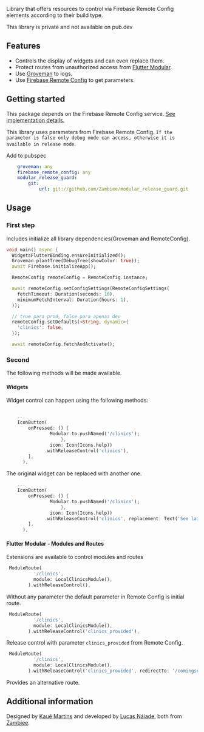 <!-- 
This README describes the package. If you publish this package to pub.dev,
this README's contents appear on the landing page for your package.

For information about how to write a good package README, see the guide for
[writing package pages](https://dart.dev/guides/libraries/writing-package-pages). 

For general information about developing packages, see the Dart guide for
[creating packages](https://dart.dev/guides/libraries/create-library-packages)
and the Flutter guide for
[developing packages and plugins](https://flutter.dev/developing-packages). 
-->

Library that offers resources to control via Firebase Remote Config elements according to their build type.

This library is private and not available on pub.dev

## Features

* Controls the display of widgets and can even replace them.
* Protect routes from unauthorized access from [Flutter Modular](https://pub.dev/packages/flutter_modular).
* Use [Groveman](https://pub.dev/packages/groveman) to logs.
* Use [Firebase Remote Config](https://firebase.flutter.dev/docs/remote-config/overview) to get parameters.

## Getting started

This package depends on the Firebase Remote Config service. [See implementation details.](https://firebase.flutter.dev/docs/remote-config/overview)

This library uses parameters from Firebase Remote Config. `If the parameter is false only debug mode can access, otherwise it is available in release mode`.

Add to pubspec

```yaml
    groveman: any
    firebase_remote_config: any
    modular_release_guard:
        git:
            url: git://github.com/Zambiee/modular_release_guard.git 
```

## Usage

### First step 

Includes initialize all library dependencies(Groveman and RemoteConfig).

```dart
void main() async {
  WidgetsFlutterBinding.ensureInitialized();
  Groveman.plantTree(DebugTree(showColor: true));
  await Firebase.initializeApp();

  RemoteConfig remoteConfig = RemoteConfig.instance;

  await remoteConfig.setConfigSettings(RemoteConfigSettings(
    fetchTimeout: Duration(seconds: 10),
    minimumFetchInterval: Duration(hours: 1),
  ));

  // true para prod, false para apenas dev
  remoteConfig.setDefaults(<String, dynamic>{
    'clinics': false,
  });

  await remoteConfig.fetchAndActivate();
```

### Second

The following methods will be made available.

#### Widgets

Widget control can happen using the following methods:

```dart

    ...
    IconButton(
        onPressed: () {
                Modular.to.pushNamed('/clinics');
                    },
                icon: Icon(Icons.help))
              .withReleaseControl('clinics'),
        ],
      ),

```

The original widget can be replaced with another one.

```dart
    ...
    IconButton(
        onPressed: () {
                Modular.to.pushNamed('/clinics');
                    },
                icon: Icon(Icons.help))
              .withReleaseControl('clinics', replacement: Text('See later')),
        ],
      ),

```

#### Flutter Modular - Modules and Routes

Extensions are available to control modules and routes

```dart
 ModuleRoute(
          '/clinics',
          module: LocalClinicsModule(),
        ).withReleaseControl(),
```

Without any parameter the default parameter in Remote Config is initial route.


```dart
 ModuleRoute(
          '/clinics',
          module: LocalClinicsModule(),
        ).withReleaseControl('clinics_provided'),
```

Release control with parameter `clinics_provided` from Remote Config.

```dart
 ModuleRoute(
          '/clinics',
          module: LocalClinicsModule(),
        ).withReleaseControl('clinics_provided', redirectTo: '/comingsoon'),
```

Provides an alternative route.

## Additional information

Designed by [Kauê Martins](https://github.com/kmartins) and developed by [Lucas Náiade](https://github.com/lucasnsa), both from [Zambiee](https://www.zambiee.com.br).
